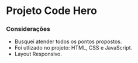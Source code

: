 # Projeto Code Hero

### Considerações

- Busquei atender todos os pontos propostos.
- Foi utlizado no projeto: HTML, CSS e JavaScript.
- Layout Responsivo.
